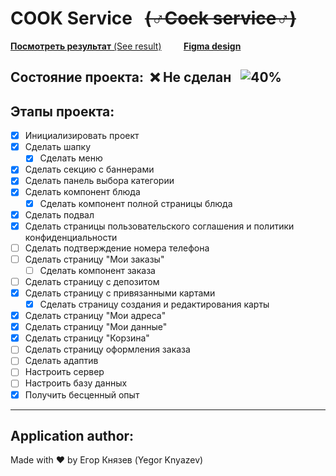# **COOK Service** &nbsp;&nbsp;~~(♂Cock service♂)~~

[__Посмотреть результат__ (See result)](https://yegych9923.github.io/cook-service/)&nbsp;&nbsp;&nbsp;&nbsp;&nbsp;&nbsp;&nbsp;&nbsp;&nbsp;[__Figma design__](https://www.figma.com/file/zvR5GICKaE0W9D6XG31FrF/%D0%94%D0%B5%D1%81%D0%BA%D1%82%D0%BE%D0%BF?node-id=0%3A1)

## Состояние проекта:&nbsp; :x: Не сделан &nbsp;&nbsp;![40%](https://progress-bar.dev/40)

## Этапы проекта:
- [X] Инициализировать проект
- [X] Сделать шапку
    - [X] Сделать меню 
- [X] Сделать секцию с баннерами
- [X] Сделать панель выбора категории
- [X] Сделать компонент блюда
    - [X] Сделать компонент полной страницы блюда
- [X] Сделать подвал
- [X] Сделать страницы пользовательского соглашения и политики конфиденциальности
- [ ] Сделать подтверждение номера телефона
- [ ] Сделать страницу "Мои заказы"
    - [ ] Сделать компонент заказа
- [ ] Сделать страницу с депозитом
- [X] Сделать страницу с привязанными картами
    - [X] Сделать страницу создания и редактирования карты
- [X] Сделать страницу "Мои адреса"
- [X] Сделать страницу "Мои данные"
- [X] Сделать страницу "Корзина"
- [ ] Сделать страницу оформления заказа
- [ ] Сделать адаптив
- [ ] Настроить сервер
- [ ] Настроить базу данных
- [X] Получить бесценный опыт

----------

## Application author:
Made with :heart: by Егор Князев (Yegor Knyazev)